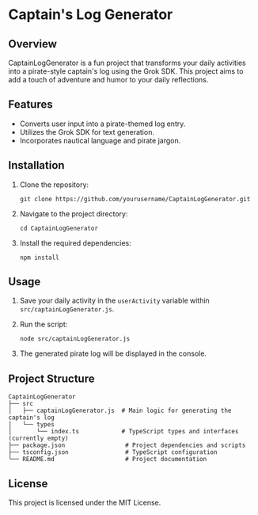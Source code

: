 # Captain's Log Generator

## Overview
CaptainLogGenerator is a fun project that transforms your daily activities into a pirate-style captain's log using the Grok SDK. This project aims to add a touch of adventure and humor to your daily reflections.

## Features
- Converts user input into a pirate-themed log entry.
- Utilizes the Grok SDK for text generation.
- Incorporates nautical language and pirate jargon.

## Installation

1. Clone the repository:
   ```
   git clone https://github.com/yourusername/CaptainLogGenerator.git
   ```

2. Navigate to the project directory:
   ```
   cd CaptainLogGenerator
   ```

3. Install the required dependencies:
   ```
   npm install
   ```

## Usage

1. Save your daily activity in the `userActivity` variable within `src/captainLogGenerator.js`.
2. Run the script:
   ```
   node src/captainLogGenerator.js
   ```

3. The generated pirate log will be displayed in the console.

## Project Structure
```
CaptainLogGenerator
├── src
│   ├── captainLogGenerator.js  # Main logic for generating the captain's log
│   └── types
│       └── index.ts            # TypeScript types and interfaces (currently empty)
├── package.json                 # Project dependencies and scripts
├── tsconfig.json                # TypeScript configuration
└── README.md                    # Project documentation
```

## License
This project is licensed under the MIT License.